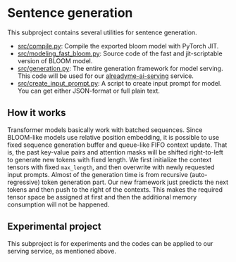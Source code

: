# Sentence generation

This subproject contains several utilities for sentence generation.

* [src/compile.py](src/compile.py): Compile the exported bloom model with PyTorch JIT.
* [src/modeling_fast_bloom.py](src/modeling_fast_bloom.py): Source code of the fast and jit-scriptable version of BLOOM model.
* [src/generation.py](src/generation.py): The entire generation framework for model serving. This code will be used for our [alreadyme-ai-serving](https://github.com/readme-generator/alreadyme-ai-serving) service.
* [src/create_input_prompt.py](src/create_input_prompt.py): A script to create input prompt for model. You can get either JSON-format or full plain text.

## How it works

Transformer models basically work with batched sequences. Since BLOOM-like models use relative position embedding, it is possible to use fixed sequence generation buffer and queue-like FIFO context update. That is, the past key-value pairs and attention masks will be shifted right-to-left to generate new tokens with fixed length. We first initialize the context tensors with fixed `max_length`, and then overwrite with newly requested input prompts. Almost of the generation time is from recursive (auto-regressive) token generation part. Our new framework just predicts the next tokens and then push to the right of the contexts. This makes the required tensor space be assigned at first and then the additional memory consumption will not be happened.

## Experimental project
This subproject is for experiments and the codes can be applied to our serving service, as mentioned above.